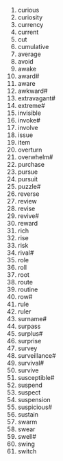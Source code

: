 1. curious
2. curiosity
3. currency
4. current
5. cut
6. cumulative
7. average
8. avoid
9. awake
10. award#
11. aware
12. awkward#
13. extravagant#
14. extreme#
15. invisible
16. invoke#
17. involve
18. issue
19. item
20. overturn
21. overwhelm#
22. purchase
23. pursue
24. pursuit
25. puzzle#
26. reverse
27. review
28. revise
29. revive#
30. reward
31. rich
32. rise
33. risk
34. rival#
35. role
36. roll
37. root
38. route
39. routine
40. row#
41. rule
42. ruler
43. surname#
44. surpass
45. surplus#
46. surprise
47. survey
48. surveillance#
49. survival#
50. survive
51. susceptible#
52. suspend
53. suspect
54. suspension
55. suspicious#
56. sustain
57. swarm
58. swear
59. swell#
60. swing
61. switch